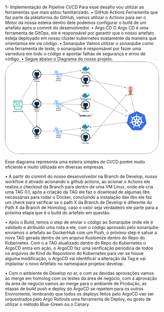 1-	Implementação de Pipeline CI/CD
Para esse desafio vou utilizar as ferramentas que mais estou familiarizado.
•	GitHub Actions
Ferramenta que faz parte da plataforma do GitHub, vamos utilizar o Actions para ser o Motor da nossa esteira dentro dele podemos configurar o build de um artefato após o commit do desenvolvedor.
•	Argo CD
O Argo CD é uma ferramenta de GitOps, ele é responsável por garantir que o nosso artefato esteja deployado em nosso cluster kubernetes exatamente da maneira que orientamos ele via código.
•	Sonarqube
Vamos utilizar o sonarqube como uma ferramenta de teste, o sonarqube é responsável por fazer uma varredura em todo o código e apontar falhas de segurança e erros de código.
•	Segue abaixo o Diagrama do nosso projeto.
![alt text](workflow.png)

Esse diagrama representa uma esteira simples de CI/CD porém muito eficiente e muito utilizada em diversas empresas.
    
•	A partir do commit do nosso desenvolvedor na Branch de Develop, nosso workflow é ativado acionando o github actions, ao acionar o Actions ele realiza o checkout da Branch para dentro de uma VM Linux, onde ele cria uma TAG 0.1, após a criação da TAG ele faz o download de algumas libs necessárias para rodar o Docker, concluindo a instalação das libs ele faz um check para verificar se o path X da Branch de Develop é diferente do Path X da Branch de Homolog, caso o valor seja verdadeiro ele parte para a próxima etapa que é o build do artefato em questão.

•	Após o Build, temos o step de enviar o código ao Sonarqube onde ele é validado e atribuído uma nota a ele, com o código aprovado pelo sonarqube enviamos o artefato ao DockerHub com um Push, o próximo step é salvar a nova TAG gerada dentro de um arquivo Kustomize dentro do Repo do Kubernetes.
Com o a TAG atualizado dentro do Repo do Kubernetes o ArgoCD entra em ação, o ArgoCD faz uma verificação periódica de todos os arquivos de Kind do Repositorio do Kubernetes para ver se houve alguma modificação, o ArgoCD vai identificar a alteração da Tag e vai implantar o novo Artefato no namespace projetox-develop.

•	Com o ambiente de Develop no ar, e com as devidas aprovações vamos ao merge em homolog com os testes da área de negócio, com a aprovação da área de negocio vamos ao merge para o ambiente de Produção, as etapas de build push e deploy do ArgoCD se repetem para os outros Enviroments, lembrando que todos os deploys feitos pelo ArgoCD vao ser orquestrados pelo Argo Rollouts uma ferramenta de Deploy, eu gosto de utilizar o método Blue-Green ou o Canary.

